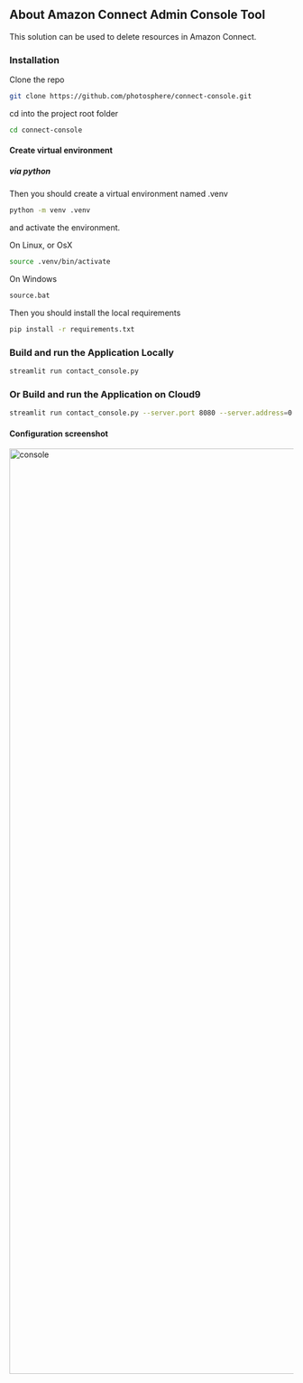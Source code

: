 ## About Amazon Connect Admin Console Tool
This solution can be used to delete resources in Amazon Connect.

### Installation

Clone the repo

```bash
git clone https://github.com/photosphere/connect-console.git
```

cd into the project root folder

```bash
cd connect-console
```

#### Create virtual environment

##### via python

Then you should create a virtual environment named .venv

```bash
python -m venv .venv
```

and activate the environment.

On Linux, or OsX 

```bash
source .venv/bin/activate
```
On Windows

```bash
source.bat
```

Then you should install the local requirements

```bash
pip install -r requirements.txt
```
### Build and run the Application Locally

```bash
streamlit run contact_console.py
```

### Or Build and run the Application on Cloud9

```bash
streamlit run contact_console.py --server.port 8080 --server.address=0.0.0.0 
```

#### Configuration screenshot
<img width="1639" alt="console" src="https://github.com/user-attachments/assets/8bde97a3-48b4-433e-8c8b-234823477dcc">
